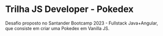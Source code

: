 # Trilha JS Developer - Pokedex

Desafio proposto no Santander Bootcamp 2023 - Fullstack Java+Angular, que consiste em criar uma Pokedex em Vanilla JS.
